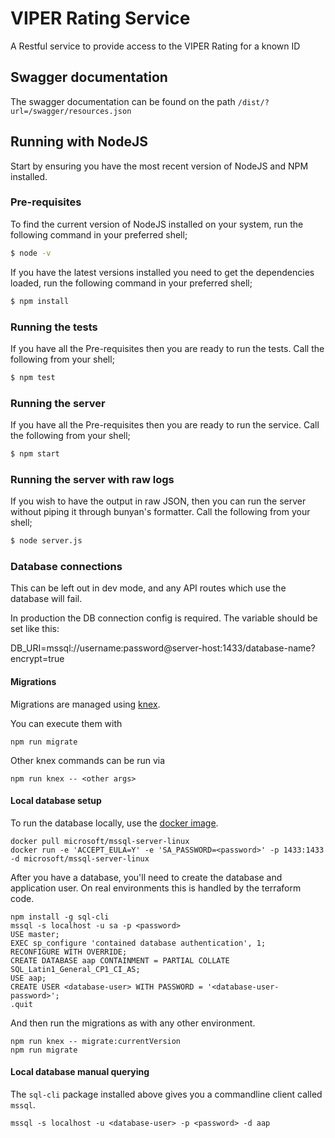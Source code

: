 # VIPER Rating Service
A Restful service to provide access to the VIPER Rating for a known ID

## Swagger documentation
The swagger documentation can be found on the path ```/dist/?url=/swagger/resources.json```

## Running with NodeJS
Start by ensuring you have the most recent version of NodeJS and NPM installed.

### Pre-requisites
To find the current version of NodeJS installed on your system, run the following command in your preferred shell;

```bash
$ node -v
```

If you have the latest versions installed you need to get the dependencies loaded, run the following command in your preferred shell;

```bash
$ npm install
```

### Running the tests
If you have all the Pre-requisites then you are ready to run the tests. Call the following from your shell;

```bash
$ npm test
```

### Running the server
If you have all the Pre-requisites then you are ready to run the service. Call the following from your shell;

```bash
$ npm start
```

### Running the server with raw logs
If you wish to have the output in raw JSON, then you can run the server without piping it through bunyan's formatter. Call the following from your shell;

```bash
$ node server.js
```

### Database connections

This can be left out in dev mode, and any API routes which use the database will fail.

In production the DB connection config is required. The variable should be set like this:

DB_URI=mssql://username:password@server-host:1433/database-name?encrypt=true

#### Migrations

Migrations are managed using [knex](http://knexjs.org/#Migrations-CLI).

You can execute them with
```
npm run migrate
```

Other knex commands can be run via
```
npm run knex -- <other args>
```

#### Local database setup

To run the database locally, use the [docker image](https://hub.docker.com/r/microsoft/mssql-server-linux/).
```
docker pull microsoft/mssql-server-linux
docker run -e 'ACCEPT_EULA=Y' -e 'SA_PASSWORD=<password>' -p 1433:1433 -d microsoft/mssql-server-linux
```

After you have a database, you'll need to create the database and application user. On real environments this is handled by the terraform code.
```
npm install -g sql-cli
mssql -s localhost -u sa -p <password>
USE master;
EXEC sp_configure 'contained database authentication', 1;
RECONFIGURE WITH OVERRIDE;
CREATE DATABASE aap CONTAINMENT = PARTIAL COLLATE SQL_Latin1_General_CP1_CI_AS;
USE aap;
CREATE USER <database-user> WITH PASSWORD = '<database-user-password>';
.quit
```

And then run the migrations as with any other environment.
```
npm run knex -- migrate:currentVersion
npm run migrate
```

#### Local database manual querying

The `sql-cli` package installed above gives you a commandline client called `mssql`.

```
mssql -s localhost -u <database-user> -p <password> -d aap
```
